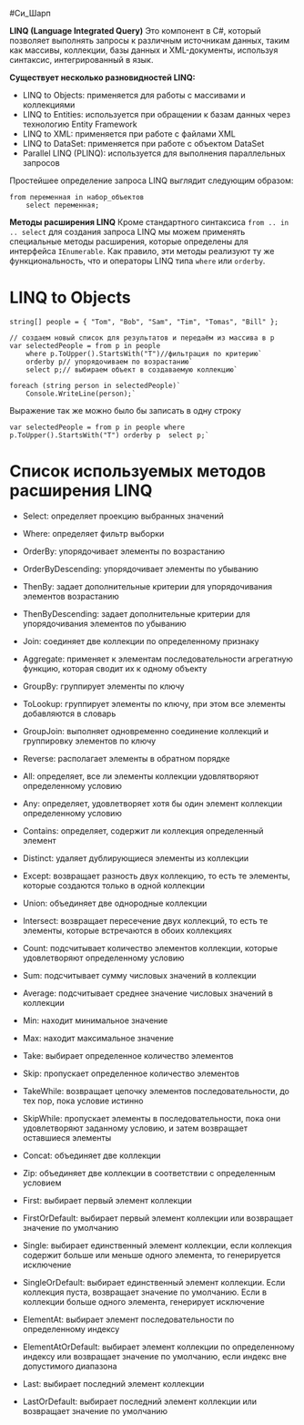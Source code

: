 #Си_Шарп 

**LINQ (Language Integrated Query)** 
Это компонент в C#, который позволяет выполнять запросы к различным источникам данных, таким как массивы, коллекции, базы данных и XML-документы, используя синтаксис, интегрированный в язык.

**Существует несколько разновидностей LINQ:**
- LINQ to Objects: применяется для работы с массивами и коллекциями
- LINQ to Entities: используется при обращении к базам данных через технологию Entity Framework
- LINQ to XML: применяется при работе с файлами XML
- LINQ to DataSet: применяется при работе с объектом DataSet
- Parallel LINQ (PLINQ): используется для выполнения параллельных запросов

Простейшее определение запроса LINQ выглядит следующим образом:
```
from переменная in набор_объектов
	select переменная;
```

**Методы расширения LINQ**
Кроме стандартного синтаксиса `from .. in .. select` для создания запроса LINQ мы можем применять специальные методы расширения, которые определены для интерфейса `IEnumerable`. Как правило, эти методы реализуют ту же функциональность, что и операторы LINQ типа `where` или `orderby`.

# LINQ to Objects
```
string[] people = { "Tom", "Bob", "Sam", "Tim", "Tomas", "Bill" };

// создаем новый список для результатов и передаём из массива в p
var selectedPeople = from p in people 
	where p.ToUpper().StartsWith("T")//фильтрация по критерию`
	orderby p// упорядочиваем по возрастанию`
	select p;// выбираем объект в создаваемую коллекцию`

foreach (string person in selectedPeople)`
	Console.WriteLine(person);`
```
Выражение так же можно было бы записать в одну строку
```
var selectedPeople = from p in people where p.ToUpper().StartsWith("T") orderby p  select p;`
```


# Список используемых методов расширения LINQ

- Select: определяет проекцию выбранных значений
    
- Where: определяет фильтр выборки
    
- OrderBy: упорядочивает элементы по возрастанию
    
- OrderByDescending: упорядочивает элементы по убыванию
    
- ThenBy: задает дополнительные критерии для упорядочивания элементов возрастанию
    
- ThenByDescending: задает дополнительные критерии для упорядочивания элементов по убыванию
    
- Join: соединяет две коллекции по определенному признаку
    
- Aggregate: применяет к элементам последовательности агрегатную функцию, которая сводит их к одному объекту
    
- GroupBy: группирует элементы по ключу
    
- ToLookup: группирует элементы по ключу, при этом все элементы добавляются в словарь
    
- GroupJoin: выполняет одновременно соединение коллекций и группировку элементов по ключу
    
- Reverse: располагает элементы в обратном порядке
    
- All: определяет, все ли элементы коллекции удовлятворяют определенному условию
    
- Any: определяет, удовлетворяет хотя бы один элемент коллекции определенному условию
    
- Contains: определяет, содержит ли коллекция определенный элемент
    
- Distinct: удаляет дублирующиеся элементы из коллекции
    
- Except: возвращает разность двух коллекцию, то есть те элементы, которые создаются только в одной коллекции
    
- Union: объединяет две однородные коллекции
    
- Intersect: возвращает пересечение двух коллекций, то есть те элементы, которые встречаются в обоих коллекциях
    
- Count: подсчитывает количество элементов коллекции, которые удовлетворяют определенному условию
    
- Sum: подсчитывает сумму числовых значений в коллекции
    
- Average: подсчитывает cреднее значение числовых значений в коллекции
    
- Min: находит минимальное значение
    
- Max: находит максимальное значение
    
- Take: выбирает определенное количество элементов
    
- Skip: пропускает определенное количество элементов
    
- TakeWhile: возвращает цепочку элементов последовательности, до тех пор, пока условие истинно
    
- SkipWhile: пропускает элементы в последовательности, пока они удовлетворяют заданному условию, и затем возвращает оставшиеся элементы
    
- Concat: объединяет две коллекции
    
- Zip: объединяет две коллекции в соответствии с определенным условием
    
- First: выбирает первый элемент коллекции
    
- FirstOrDefault: выбирает первый элемент коллекции или возвращает значение по умолчанию
    
- Single: выбирает единственный элемент коллекции, если коллекция содержит больше или меньше одного элемента, то генерируется исключение
    
- SingleOrDefault: выбирает единственный элемент коллекции. Если коллекция пуста, возвращает значение по умолчанию. Если в коллекции больше одного элемента, генерирует исключение
    
- ElementAt: выбирает элемент последовательности по определенному индексу
    
- ElementAtOrDefault: выбирает элемент коллекции по определенному индексу или возвращает значение по умолчанию, если индекс вне допустимого диапазона
    
- Last: выбирает последний элемент коллекции
    
- LastOrDefault: выбирает последний элемент коллекции или возвращает значение по умолчанию

